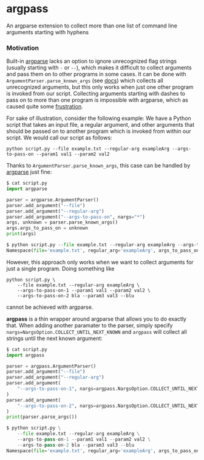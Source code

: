 # argpass
An argparse extension to collect more than one list of command line arguments starting with hyphens

### Motivation
Built-in [argparse](https://docs.python.org/3/library/argparse.html) lacks an option to ignore unrecognized flag strings (usually starting with `-` or `--`), which makes it difficult to collect arguments and pass them on to other programs in some cases. It can be done with `ArgumentParser.parse_known_args` (see [docs](https://docs.python.org/3/library/argparse.html#argparse.ArgumentParser.parse_known_args)) which collects all unrecognized arguments, but this only works when just one other program is invoked from our script. Collecting arguments starting with dashes to pass on to more than one program is impossible with argparse, which as caused quite some [frustration](https://github.com/python/cpython/issues/53580). 

For sake of illustration, consider the following example: We have a Python script that takes an input file, a regular argument, and other arguments that should be passed on to another program which is invoked from within our script. We would call our script as follows:
```
python script.py --file example.txt --regular-arg exampleArg --args-to-pass-on --param1 val1 --param2 val2
```
Thanks to `ArgumentParser.parse_known_args`, this case can be handled by [argparse](https://docs.python.org/3/library/argparse.html) just fine:
```python
$ cat script.py
import argparse

parser = argparse.ArgumentParser()
parser.add_argument("--file")
parser.add_argument("--regular-arg")
parser.add_argument("--args-to-pass-on", nargs="*")
args, unknown = parser.parse_known_args()
args.args_to_pass_on = unknown
print(args)

$ python script.py --file example.txt --regular-arg exampleArg --args-to-pass-on --param1 val1 --param2 val2
Namespace(file='example.txt', regular_arg='exampleArg', args_to_pass_on=['--param1', 'val1', '--param2', 'val2'])
```
However, this approach only works when we want to collect arguments for just a single program. Doing something like 
```
python script.py \
    --file example.txt --regular-arg exampleArg \
    --args-to-pass-on-1 --param1 val1 --param2 val2 \
    --args-to-pass-on-2 bla --param3 val3 --blu
```
cannot be achieved with argparse. 

**argpass** is a thin wrapper around argparse that allows you to do exactly that. When adding another paramater to the parser, simply specify `nargs=NargsOption.COLLECT_UNTIL_NEXT_KNOWN` and `argpass` will collect all strings until the next known argument:
```python
$ cat script.py
import argpass

parser = argpass.ArgumentParser()
parser.add_argument("--file")
parser.add_argument("--regular-arg")
parser.add_argument(
    "--args-to-pass-on-1", nargs=argpass.NargsOption.COLLECT_UNTIL_NEXT_KNOWN
)
parser.add_argument(
    "--args-to-pass-on-2", nargs=argpass.NargsOption.COLLECT_UNTIL_NEXT_KNOWN
)
print(parser.parse_args())

$ python script.py \
    --file example.txt --regular-arg exampleArg \
    --args-to-pass-on-1 --param1 val1 --param2 val2 \
    --args-to-pass-on-2 bla --param3 val3 --blu
Namespace(file='example.txt', regular_arg='exampleArg', args_to_pass_on_1=['--param1', 'val1', '--param2', 'val2'], args_to_pass_on_2=['bla', '--param3', 'val3', '--blu'])
```
